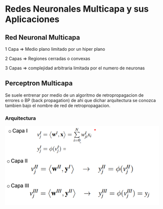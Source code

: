 # Redes Neuronales Multicapa y sus Aplicaciones

## Red Neuronal Multicapa

1 Capa  => Medio plano limitado por un hiper plano

2 Capas => Regiones cerradas o convexas

3 Capas => complejidad arbitraria limitada por el numero de neuronas

## Perceptron Multicapa

Se suele entrenar por medio de un algoritmo de retropropagacion de errores o BP (back propagation) de ahi que dichar arquitectura se conozca tambien bajo el nombre de red de retropropagacion.

### Arquitectura

![](../img/swappy-20230515_002551.png)
